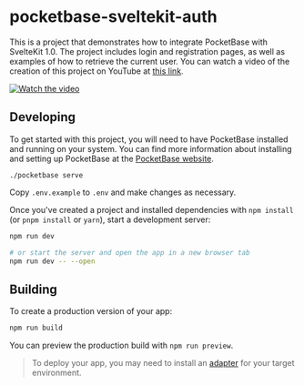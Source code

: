 # pocketbase-sveltekit-auth

This is a project that demonstrates how to integrate PocketBase with SvelteKit 1.0. The project includes login and registration pages, as well as examples of how to retrieve the current user. You can watch a video of the creation of this project on YouTube at [this link](https://youtu.be/AxPB3e-3yEM).

[![Watch the video](https://img.youtube.com/vi/AxPB3e-3yEM/0.jpg)](https://youtu.be/AxPB3e-3yEM)

## Developing

To get started with this project, you will need to have PocketBase installed and running on your system. You can find more information about installing and setting up PocketBase at the [PocketBase website](https://pocketbase.io/).

```
./pocketbase serve
```

Copy `.env.example` to `.env` and make changes as necessary.

Once you've created a project and installed dependencies with `npm install` (or `pnpm install` or `yarn`), start a development server:

```bash
npm run dev

# or start the server and open the app in a new browser tab
npm run dev -- --open
```

## Building

To create a production version of your app:

```bash
npm run build
```

You can preview the production build with `npm run preview`.

> To deploy your app, you may need to install an [adapter](https://kit.svelte.dev/docs/adapters) for your target environment.
